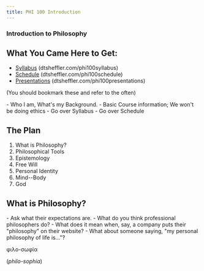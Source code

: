 ```yaml
---
title: PHI 100 Introduction
---
```


<section>



<section data-background="http://mv.vatican.va/1_CommonFiles/z-patrons/Restorations/Restorations_01.jpg">

# Introduction to Philosophy #

</section>
<section>

## What You Came Here to Get: ##

- [Syllabus](http://dtsheffler.com/phi100syllabus/) (dtsheffler.com/phi100syllabus)
- [Schedule](http://dtsheffler.com/phi100schedule/) (dtsheffler.com/phi100schedule)
- [Presentations](http://dtsheffler.com/phi100presentations/) (dtsheffler.com/phi100presentations)

(You should bookmark these and refer to the often)

<aside class=notes>
- Who I am, What's my Background.
- Basic Course information; We won't be doing ethics
- Go over Syllabus
- Go over Schedule
</aside>

</section>
<section>

## The Plan ##

1. What is Philosophy?
2. Philosophical Tools
3. Epistemology
4. Free Will
5. Personal Identity
6. Mind--Body
7. God


</section>
<section>

## What is Philosophy? ##

<aside class=notes>
- Ask what their expectations are.
- What do you think professional philosophers do?
- What does it mean when, say, a company puts their "philosophy" on their website?
- What about someone saying, "my personal philosophy of life is..."?
</aside>

</section>
<section>

φιλο-σωφία

(*philo-sophia*)

</section>
</section>